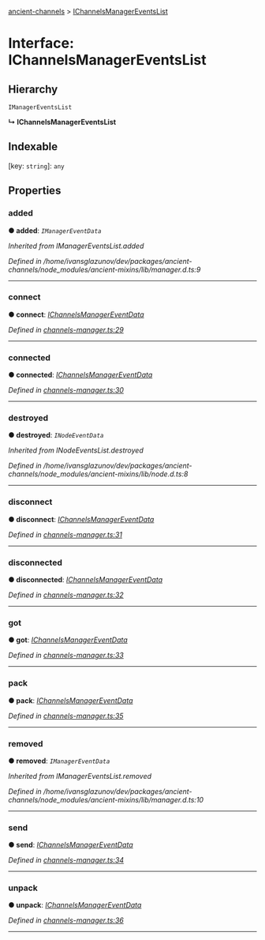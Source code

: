 [ancient-channels](../README.md) > [IChannelsManagerEventsList](../interfaces/ichannelsmanagereventslist.md)



# Interface: IChannelsManagerEventsList

## Hierarchy


 `IManagerEventsList`

**↳ IChannelsManagerEventsList**







## Indexable

\[key: `string`\]:&nbsp;`any`

## Properties
<a id="added"></a>

###  added

**●  added**:  *`IManagerEventData`* 

*Inherited from IManagerEventsList.added*

*Defined in /home/ivansglazunov/dev/packages/ancient-channels/node_modules/ancient-mixins/lib/manager.d.ts:9*





___

<a id="connect"></a>

###  connect

**●  connect**:  *[IChannelsManagerEventData](ichannelsmanagereventdata.md)* 

*Defined in [channels-manager.ts:29](https://github.com/AncientSouls/Channels/blob/5f74e67/src/lib/channels-manager.ts#L29)*





___

<a id="connected"></a>

###  connected

**●  connected**:  *[IChannelsManagerEventData](ichannelsmanagereventdata.md)* 

*Defined in [channels-manager.ts:30](https://github.com/AncientSouls/Channels/blob/5f74e67/src/lib/channels-manager.ts#L30)*





___

<a id="destroyed"></a>

###  destroyed

**●  destroyed**:  *`INodeEventData`* 

*Inherited from INodeEventsList.destroyed*

*Defined in /home/ivansglazunov/dev/packages/ancient-channels/node_modules/ancient-mixins/lib/node.d.ts:8*





___

<a id="disconnect"></a>

###  disconnect

**●  disconnect**:  *[IChannelsManagerEventData](ichannelsmanagereventdata.md)* 

*Defined in [channels-manager.ts:31](https://github.com/AncientSouls/Channels/blob/5f74e67/src/lib/channels-manager.ts#L31)*





___

<a id="disconnected"></a>

###  disconnected

**●  disconnected**:  *[IChannelsManagerEventData](ichannelsmanagereventdata.md)* 

*Defined in [channels-manager.ts:32](https://github.com/AncientSouls/Channels/blob/5f74e67/src/lib/channels-manager.ts#L32)*





___

<a id="got"></a>

###  got

**●  got**:  *[IChannelsManagerEventData](ichannelsmanagereventdata.md)* 

*Defined in [channels-manager.ts:33](https://github.com/AncientSouls/Channels/blob/5f74e67/src/lib/channels-manager.ts#L33)*





___

<a id="pack"></a>

###  pack

**●  pack**:  *[IChannelsManagerEventData](ichannelsmanagereventdata.md)* 

*Defined in [channels-manager.ts:35](https://github.com/AncientSouls/Channels/blob/5f74e67/src/lib/channels-manager.ts#L35)*





___

<a id="removed"></a>

###  removed

**●  removed**:  *`IManagerEventData`* 

*Inherited from IManagerEventsList.removed*

*Defined in /home/ivansglazunov/dev/packages/ancient-channels/node_modules/ancient-mixins/lib/manager.d.ts:10*





___

<a id="send"></a>

###  send

**●  send**:  *[IChannelsManagerEventData](ichannelsmanagereventdata.md)* 

*Defined in [channels-manager.ts:34](https://github.com/AncientSouls/Channels/blob/5f74e67/src/lib/channels-manager.ts#L34)*





___

<a id="unpack"></a>

###  unpack

**●  unpack**:  *[IChannelsManagerEventData](ichannelsmanagereventdata.md)* 

*Defined in [channels-manager.ts:36](https://github.com/AncientSouls/Channels/blob/5f74e67/src/lib/channels-manager.ts#L36)*





___



